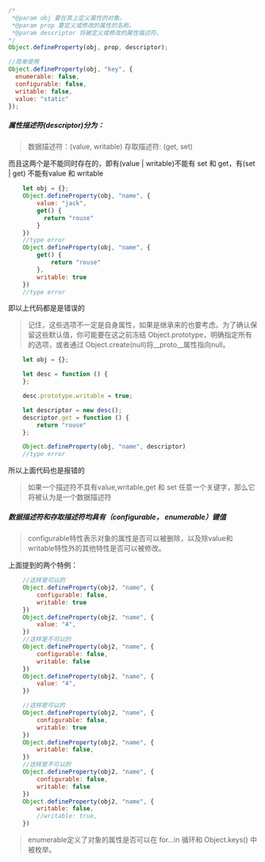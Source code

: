 ```javascript
/*
 *@param obj 要在其上定义属性的对象。
 *@param prop 要定义或修改的属性的名称。
 *@param descriptor 将被定义或修改的属性描述符。
*/
Object.defineProperty(obj, prop, descriptor);

//简单使用
Object.defineProperty(obj, "key", {
  enumerable: false,
  configurable: false,
  writable: false,
  value: "static"
});

```

##### 属性描述符(descriptor)分为：
> 数据描述符：(value, writable)
> 存取描述符: (get, set)

而且这两个是不能同时存在的，即有(value | writable)不能有 set 和 get，有(set | get) 不能有value 和 writable

```javascript
	let obj = {};
    Object.defineProperty(obj, "name", {
        value: "jack",
        get() {
          return "rouse"
        }
    })
	//type error
	Object.defineProperty(obj, "name", {
        get() {
            return "rouse"
        },
        writable: true
    })
	//type error
```

即以上代码都是是错误的

> 记住，这些选项不一定是自身属性，如果是继承来的也要考虑。为了确认保留这些默认值，你可能要在这之前冻结 Object.prototype，明确指定所有的选项，或者通过 Object.create(null)将__proto__属性指向null。

```javascript
    let obj = {};

    let desc = function () {
    };

    desc.prototype.writable = true;

    let descriptor = new desc();
    descriptor.get = function () {
        return "rouse"
    };

    Object.defineProperty(obj, "name", descriptor)
	//type error
```
所以上面代码也是报错的

> 如果一个描述符不具有value,writable,get 和 set 任意一个关键字，那么它将被认为是一个数据描述符


##### 数据描述符和存取描述符均具有（configurable， enumerable）键值
> configurable特性表示对象的属性是否可以被删除，以及除value和writable特性外的其他特性是否可以被修改。

上面提到的两个特例：

````javascript
	//这样是可以的
    Object.defineProperty(obj2, "name", {
        configurable: false,
        writable: true
    })
    Object.defineProperty(obj2, "name", {
        value: "4",
    })
	//这样是不可以的
	Object.defineProperty(obj2, "name", {
        configurable: false,
        writable: false
    })
    Object.defineProperty(obj2, "name", {
        value: "4",
    })
````

````javascript
	//这样是可以的
    Object.defineProperty(obj2, "name", {
        configurable: false,
        writable: true
    })
    Object.defineProperty(obj2, "name", {
        writable: false,
    })
	//这样是不可以的
	Object.defineProperty(obj2, "name", {
        configurable: false,
        writable: false
    })
    Object.defineProperty(obj2, "name", {
        writable: false,
		//writable: true,
    })
````

> enumerable定义了对象的属性是否可以在 for...in 循环和 Object.keys() 中被枚举。


